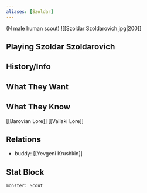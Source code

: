```yaml
---
aliases: [Szoldar]
---
```

(N male human scout)
![[Szoldar Szoldarovich.jpg|200]]
## Playing Szoldar Szoldarovich

## History/Info

## What They Want

## What They Know
[[Barovian Lore]]
[[Vallaki Lore]]

## Relations
- buddy: [[Yevgeni Krushkin]]

## Stat Block

```statblock
monster: Scout
```

```dataviewjs
```
